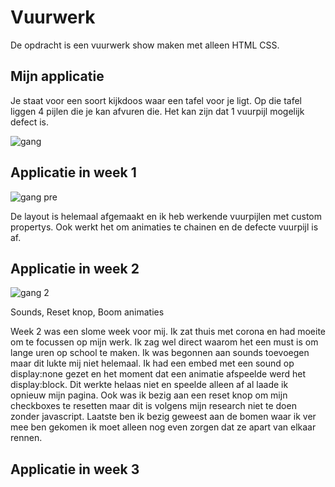 # Vuurwerk

De opdracht is een vuurwerk show maken met alleen HTML CSS. 

## Mijn applicatie

Je staat voor een soort kijkdoos waar een tafel voor je ligt. Op die tafel liggen 4 pijlen die je kan afvuren die. Het kan zijn dat 1 vuurpijl mogelijk defect is.

![gang](https://user-images.githubusercontent.com/43068118/156558124-4cf3eef0-4847-4731-8a33-c28a62a479c7.png)

## Applicatie in week 1

![gang  pre](https://user-images.githubusercontent.com/43068118/156563353-86b8d403-2b1f-4854-ab5a-6d494e26727b.png)

De layout is helemaal afgemaakt en ik heb werkende vuurpijlen met custom propertys. Ook werkt het om animaties te chainen en de defecte vuurpijl is af. 

## Applicatie in week 2

![gang 2](https://user-images.githubusercontent.com/43068118/156560592-ef75b07d-4ebc-43a4-8460-f028b3de0198.png)

Sounds, Reset knop, Boom animaties

Week 2 was een slome week voor mij. Ik zat thuis met corona en had moeite om te focussen op mijn werk. Ik zag wel direct waarom het een must is om lange uren op school te maken. Ik was begonnen aan sounds toevoegen maar dit lukte mij niet helemaal. Ik had een embed met een sound op display:none gezet en het moment dat een animatie afspeelde werd het display:block. Dit werkte helaas niet en speelde alleen af al laade ik opnieuw mijn pagina. Ook was ik bezig aan een reset knop om mijn checkboxes te resetten maar dit is volgens mijn research niet te doen zonder javascript. Laatste ben ik bezig geweest aan de bomen waar ik ver mee ben gekomen ik moet alleen nog even zorgen dat ze apart van elkaar rennen.

## Applicatie in week 3
